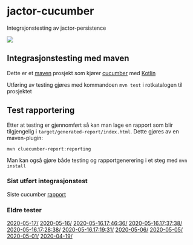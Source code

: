 # jactor-cucumber
Integrsjonstesting av jactor-persistence

![](https://github.com/jactor-rises/jactor-cucumber/workflows/bump%20version/badge.svg)

## Integrasjonstesting med maven
Dette er et [maven](https://maven.apache.org) prosjekt som kjører [cucumber](https://cucumber.io) med [Kotlin](https://kotlinlang.org)

Utføring av testing gjøres med kommandoen `mvn test` i rotkatalogen til prosjektet

## Test rapportering

Etter at testing er gjennomført så kan man lage en rapport som blir tilgjengelig i
`target/generated-report/index.html`. Dette gjøres av en maven-plugin:
```
mvn cluecumber-report:reporting
```
Man kan også gjøre både testing og rapportgenerering i et steg med `mvn install`

### Sist utført integrasjonstest

Siste cucumber [rapport](https://jactor-rises.github.io/jactor-cucumber/latest)

### Eldre tester

[2020-05-17/](https://jactor-rises.github.io/jactor-cucumber/generated/2020-05-17/)
[2020-05-16/](https://jactor-rises.github.io/jactor-cucumber/generated/2020-05-16/)
[2020-05-16.17:46:36/](https://jactor-rises.github.io/jactor-cucumber/generated/2020-05-16.17:46:36/)
[2020-05-16.17:37:38/](https://jactor-rises.github.io/jactor-cucumber/generated/2020-05-16.17:37:38/)
[2020-05-16.17:28:38/](https://jactor-rises.github.io/jactor-cucumber/generated/2020-05-16.17:28:38/)
[2020-05-16.17:19:31/](https://jactor-rises.github.io/jactor-cucumber/generated/2020-05-16.17:19:31/)
[2020-05-06/](https://jactor-rises.github.io/jactor-cucumber/generated/2020-05-06/)
[2020-05-05/](https://jactor-rises.github.io/jactor-cucumber/generated/2020-05-05/)
[2020-05-01/](https://jactor-rises.github.io/jactor-cucumber/generated/2020-05-01/)
[2020-04-19/](https://jactor-rises.github.io/jactor-cucumber/generated/2020-04-19/)
